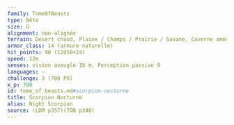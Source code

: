 ```yaml
---
family: TomeOfBeasts
type: Bête
size: G
alignment: non-alignée
terrain: Désert chaud, Plaine / Champs / Prairie / Savane, Caverne aménagée, Ruines souterraines
armor_class: 14 (armure naturelle)
hit_points: 90 (12d10+24)
speed: 12m
senses: vision aveugle 18 m, Perception passive 9
languages: —
challenge: 3 (700 PX)
x_p: 700
id: tome_of_beasts.md#scorpion-nocturne
title: Scorpion Nocturne
alias: Night Scorpion
source: (LDM p357)(TOB p340)
---
```


